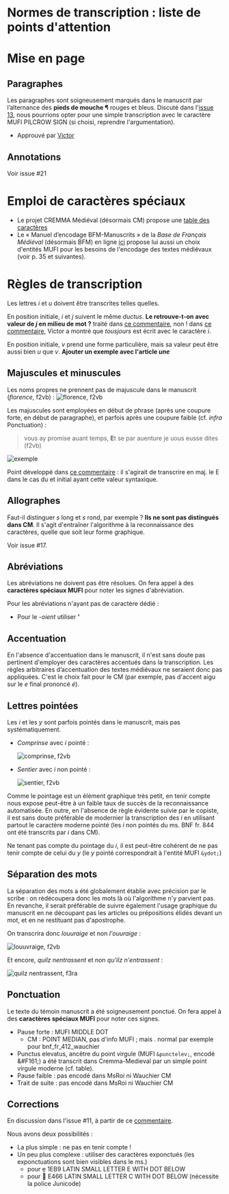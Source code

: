 Normes de transcription : liste de points d'attention
====

# Mise en page
## Paragraphes
Les paragraphes sont soigneusement marqués dans le manuscrit par l’alternance des **pieds de mouche ¶** rouges et bleus. Discuté dans l'[issue 13](https://github.com/kristinkonstantinova/TNAH-2021-DecameronFR/issues/13), nous pourrions opter pour une simple transcription avec le caractère MUFI PILCROW SIGN (si choisi, reprendre l'argumentation).
- Approuvé par [Victor](https://github.com/kristinkonstantinova/TNAH-2021-DecameronFR/issues/11#issuecomment-977986556)

## Annotations
Voir issue #21

# Emploi de caractères spéciaux
- Le projet CREMMA Médiéval (désormais CM) propose une [table des caractères](https://github.com/HTR-United/cremma-medieval/blob/main/table.csv)
- Le « Manuel d’encodage BFM-Manuscrits » de la *Base de Français Médiéval* (désormais BFM) en ligne [ici](http://bfm.ens-lyon.fr/spip.php?article282) propose lui aussi un choix d'entités MUFI pour les besoins de l'encodage des textes médiévaux (voir p. 35 et suivantes).

# Règles de transcription
Les lettres *i* et *u* doivent être transcrites telles quelles.

En position initiale, *i* et *j* suivent le même *ductus*. **Le retrouve-t-on avec valeur de *j* en milieu de mot ?** traité dans [ce commentaire](https://github.com/kristinkonstantinova/TNAH-2021-DecameronFR/issues/11#issuecomment-981391510), non ! dans [ce commentaire](https://github.com/kristinkonstantinova/TNAH-2021-DecameronFR/issues/11#issuecomment-991728058), Victor a montré que *tousjours* est écrit avec le caractère *i*.

En position initiale, *v* prend une forme particulière, mais sa valeur peut être aussi bien *u* que *v*. **Ajouter un exemple avec l'article *une***

## Majuscules et minuscules
Les noms propres ne prennent pas de majuscule dans le manuscrit (*florence*, f2vb) :
![florence, f2vb](https://gallica.bnf.fr/iiif/ark:/12148/btv1b7100018t/f18/2266,3351,995,103/max/0/default.jpg)

Les majuscules sont employées en début de phrase (après une coupure forte, en début de paragraphe), et parfois après une coupure faible (cf. *infra* Ponctuation) :
> vous ay promise auant temps, **E**t se par auenture je uous eusse dites (f2vb)

![exemple](https://gallica.bnf.fr/iiif/ark:/12148/btv1b7100018t/f18/2232,1452,1210,227/max/0/default.jpg)

Point développé dans [ce commentaire](https://github.com/kristinkonstantinova/TNAH-2021-DecameronFR/issues/11#issuecomment-981415832) : il s'agirait de transcrire en maj. le E dans le cas du et initial ayant cette valeur syntaxique.

## Allographes
Faut-il distinguer *s* long et *s* rond, par exemple ? **Ils ne sont pas distingués dans CM**. Il s'agit d'entraîner l'algorithme à la reconnaissance des caractères, quelle que soit leur forme graphique.

Voir issue #17.

## Abréviations
Les abréviations ne doivent pas être résolues. On fera appel à des **caractères spéciaux MUFI** pour noter les signes d'abréviation.

Pour les abréviations n'ayant pas de caractère dédié :
- Pour le *-oient* utiliser **'**

## Accentuation
En l'absence d'accentuation dans le manuscrit, il n'est sans doute pas pertinent d'employer des caractères accentués dans la transcription. Les règles arbitraires d’accentuation des textes médiévaux ne seraient donc pas appliquées. C'est le choix fait pour le CM (par exemple, pas d'accent aigu sur le *e* final prononcé *é*).

## Lettres pointées
Les *i* et les *y* sont parfois pointés dans le manuscrit, mais pas systématiquement. 
- *Comprinse* avec *i* pointé :

    ![comprinse, f2vb](https://gallica.bnf.fr/iiif/ark:/12148/btv1b7100018t/f18/2814,1226,367,124/max/0/default.jpg)

- *Sentier* avec *i* non pointé :

    ![sentier, f2vb](https://gallica.bnf.fr/iiif/ark:/12148/btv1b7100018t/f18/2402,1972,262,120/max/0/default.jpg)

Comme le pointage est un élément graphique très petit, en tenir compte nous expose peut-être à un faible taux de succès de la reconnaissance automatisée. En outre, en l'absence de règle évidente suivie par le copiste, il est sans doute préférable de modernier la transcription des *i* en utilisant partout le caractère moderne pointé (les *i* non pointés du ms. BNF fr. 844 ont été transcrits par *i* dans CM).

Ne tenant pas compte du pointage du *i*, il est peut-être cohérent de ne pas tenir compte de celui du *y* (le *y* pointé correspondrait à l'entité MUFI `&ydot;`)

## Séparation des mots
La séparation des mots a été globalement établie avec précision par le scribe : on rédécoupera donc les mots là où l'algorithme n'y parvient pas. En revanche, il serait préférable de suivre également l'usage graphique du manuscrit en ne découpant pas les articles ou prépositions élidés devant un mot, et en ne restituant pas d'apostrophe.

On transcrira donc *louuraige* et non *l'ouuraige* :

![louuvraige, f2vb](https://gallica.bnf.fr/iiif/ark:/12148/btv1b7100018t/f18/2286,3676,371,103/max/0/default.jpg)

Et encore, *quilz nentrassent* et non *qu'ilz n'entrassent* :

![quilz nentrassent, f3ra](https://gallica.bnf.fr/iiif/ark:/12148/btv1b7100018t/f19/585,1843,755,140/max/0/default.jpg)


## Ponctuation
Le texte du témoin manuscrit a été soigneusement ponctué. On fera appel à des **caractères spéciaux MUFI** pour noter ces signes.
- Pause forte : MUFI MIDDLE DOT
    + CM : POINT MEDIAN, pas d'info MUFI ; mais *.* normal par exemple pour bnf_fr_412_wauchier
- Punctus elevatus, ancêtre du point virgule (MUFI `&punctelev;`, encodé &#F161;) a été transcrit dans Cremma-Medieval par un simple point virgule moderne (cf. table). 
- Pause faible : pas encodé dans MsRoi ni Wauchier CM
- Trait de suite : pas encodé dans MsRoi ni Wauchier CM

## Corrections
En discussion dans l'issue #11, à partir de ce [commentaire](https://github.com/kristinkonstantinova/TNAH-2021-DecameronFR/issues/11#issuecomment-998959561).

Nous avons deux possibilités :
- La plus simple : ne pas en tenir compte !
- Un peu plus complexe : utiliser des caractères exponctués (les exponctuations sont bien visibles dans le ms.)
    - pour ẹ 1EB9 LATIN SMALL LETTER E WITH DOT BELOW 
    - pour  E466 LATIN SMALL LETTER C WITH DOT BELOW (nécessite la police Junicode)